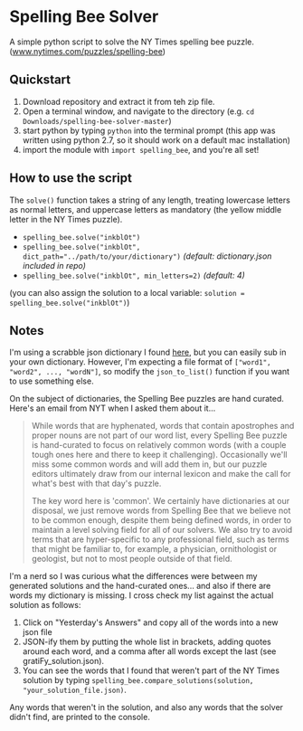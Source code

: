 # Spelling Bee Solver
A simple python script to solve the NY Times spelling bee puzzle. (www.nytimes.com/puzzles/spelling-bee)

## Quickstart
1. Download repository and extract it from teh zip file.
2. Open a terminal window, and navigate to the directory (e.g. `cd Downloads/spelling-bee-solver-master`)
3. start python by typing `python` into the terminal prompt (this app was written using python 2.7, so it should work on a default mac installation)
4. import the module with `import spelling_bee`, and you're all set!

## How to use the script
The `solve()` function takes a string of any length, treating lowercase letters as normal letters, and uppercase letters as mandatory (the yellow middle letter in the NY Times puzzle).
* `spelling_bee.solve("inkblOt")`
* `spelling_bee.solve("inkblOt", dict_path="../path/to/your/dictionary")` *(default: dictionary.json included in repo)*
* `spelling_bee.solve("inkblOt", min_letters=2)` *(default: 4)*

(you can also assign the solution to a local variable: `solution = spelling_bee.solve("inkblOt")`)

## Notes
I'm using a scrabble json dictionary I found [here](https://github.com/benjamincrom/scrabble/blob/master/scrabble/dictionary.json), but you can easily sub in your own dictionary. However, I'm expecting a file format of `["word1", "word2", ..., "wordN"]`, so modify the `json_to_list()` function if you want to use something else.

On the subject of dictionaries, the Spelling Bee puzzles are hand curated. Here's an email from NYT when I asked them about it...
> While words that are hyphenated, words that contain apostrophes and proper nouns are not part of our word list, every Spelling Bee puzzle is hand-curated to focus on relatively common words (with a couple tough ones here and there to keep it challenging). Occasionally we'll miss some common words and will add them in, but our puzzle editors ultimately draw from our internal lexicon and make the call for what's best with that day's puzzle.
>
> The key word here is 'common'. We certainly have dictionaries at our disposal, we just remove words from Spelling Bee that we believe not to be common enough, despite them being defined words, in order to maintain a level solving field for all of our solvers. We also try to avoid terms that are hyper-specific to any professional field, such as terms that might be familiar to, for example, a physician, ornithologist or geologist, but not to most people outside of that field.

I'm a nerd so I was curious what the differences were between my generated solutions and the hand-curated ones... and also if there are words my dictionary is missing. I cross check my list against the actual solution as follows:
1. Click on "Yesterday's Answers" and copy all of the words into a new json file
2. JSON-ify them by putting the whole list in brackets, adding quotes around each word, and a comma after all words except the last (see gratiFy_solution.json).
3. You can see the words that I found that weren't part of the NY Times solution by typing `spelling_bee.compare_solutions(solution, "your_solution_file.json)`.

Any words that weren't in the solution, and also any words that the solver didn't find, are printed to the console.
